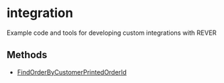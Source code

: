 # integration
Example code and tools for developing custom integrations with REVER


## Methods

* [FindOrderByCustomerPrintedOrderId](./docs/FindOrderByCustomerPrintedOrderId.md)
